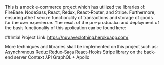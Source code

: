 This is a mock e-commerce project which has utilized the libraries of:
FireBase, NodeSass, React, Redux, React-Router, and Stripe. Furthermore, ensuring athe f secure functionality of transactions and storage of goods for the user experience.
The result of the pre-production and deployment of the basis functionality of this application can be found here:

##Intial Project Link:
https://nuwaveclothing.herokuapp.com/

More techniques and libraries shall be implemented on this project such as:
Asynchronous Redux
Redux-Saga
React-Hooks
Stripe library on the back-end server
Context API
GraphQL + Apollo
